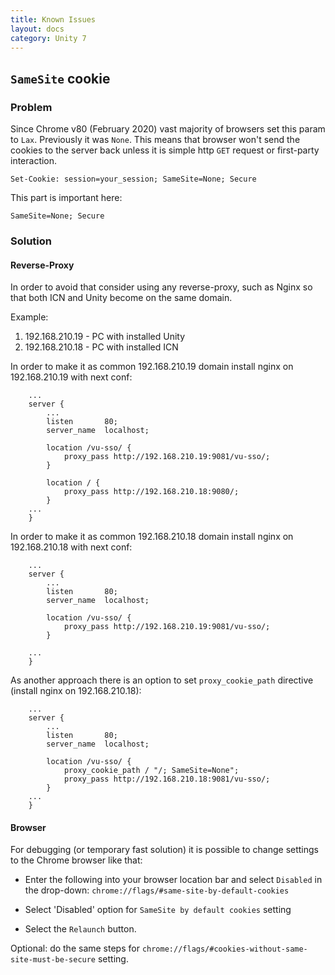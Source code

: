 ```yaml
---
title: Known Issues
layout: docs
category: Unity 7
---
```


## `SameSite` cookie

### Problem

Since Chrome v80 (February 2020) vast majority of browsers set this param to `Lax`. Previously it was `None`.
This means that browser won't send the cookies to the server back unless it is simple http `GET` request or first-party interaction.

```text
Set-Cookie: session=your_session; SameSite=None; Secure 
```

This part is important here:
```text
SameSite=None; Secure 
```

### Solution

#### Reverse-Proxy

In order to avoid that consider using any reverse-proxy, such as Nginx so that both ICN and Unity become on the same domain.

Example: 
1. 192.168.210.19 - PC with installed Unity
2. 192.168.210.18 - PC with installed ICN
     
In order to make it as common 192.168.210.19 domain install nginx on 192.168.210.19 with next conf:
```text
    ...
    server {
        ...
        listen       80;
        server_name  localhost;

        location /vu-sso/ {
            proxy_pass http://192.168.210.19:9081/vu-sso/;
        }
        
        location / {
            proxy_pass http://192.168.210.18:9080/;
        }
    ...
    }    
```
In order to make it as common 192.168.210.18 domain install nginx on 192.168.210.18 with next conf:
```text
    ...
    server {
        ...
        listen       80;
        server_name  localhost;

        location /vu-sso/ {
            proxy_pass http://192.168.210.19:9081/vu-sso/;
        }
        
    ...
    }    
```

As another approach there is an option to set `proxy_cookie_path` directive (install nginx on 192.168.210.18):
```text
    ...
    server {
        ...
        listen       80;
        server_name  localhost;

        location /vu-sso/ {
            proxy_cookie_path / "/; SameSite=None";
            proxy_pass http://192.168.210.18:9081/vu-sso/;
        }
    ...
    }
```

#### Browser

For debugging (or temporary fast solution) it is possible to change settings to the Chrome browser like that:
 
- Enter the following into your browser location bar and select `Disabled` in the drop-down: 
    `chrome://flags/#same-site-by-default-cookies`
    
- Select 'Disabled' option for `SameSite by default cookies` setting

- Select the `Relaunch` button.

Optional: do the same steps for `chrome://flags/#cookies-without-same-site-must-be-secure` setting.
